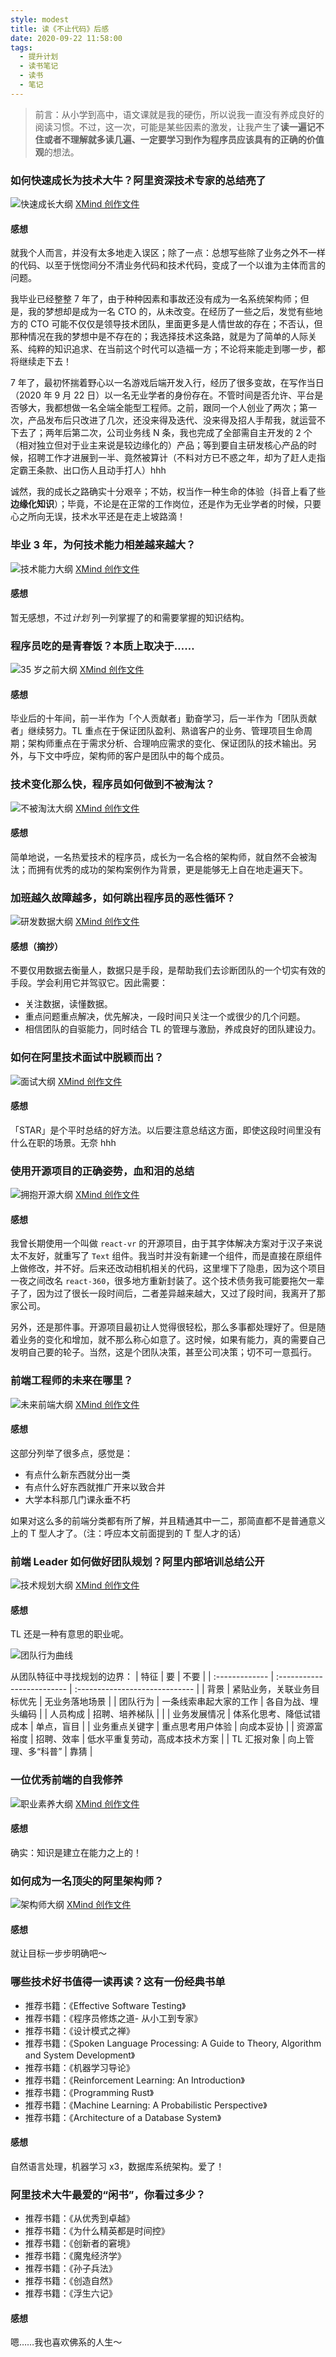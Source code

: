 ```yaml
---
style: modest
title: 读《不止代码》后感
date: 2020-09-22 11:58:00
tags:
  - 提升计划
  - 读书笔记
  - 读书
  - 笔记
---
```


> 前言：从小学到高中，语文课就是我的硬伤，所以说我一直没有养成良好的阅读习惯。不过，这一次，可能是某些因素的激发，让我产生了**读一遍记不住或者不理解就多读几遍、一定要学习到作为程序员应该具有的正确的价值观**的想法。

### 如何快速成长为技术大牛？阿里资深技术专家的总结亮了

![快速成长大纲](correct-values/grow-up-quickly.png) [XMind 创作文件](correct-values/grow-up-quickly.xmind 'grow-up-quickly.xmind')

#### 感想

就我个人而言，并没有太多地走入误区；除了一点：总想写些除了业务之外不一样的代码、以至于恍惚间分不清业务代码和技术代码，变成了一个以谁为主体而言的问题。

我毕业已经整整 7 年了，由于种种因素和事故还没有成为一名系统架构师；但是，我的梦想却是成为一名 CTO 的，从未改变。在经历了一些之后，发觉有些地方的 CTO 可能不仅仅是领导技术团队，里面更多是人情世故的存在；不否认，但那种情况在我的梦想中是不存在的；我选择技术这条路，就是为了简单的人际关系、纯粹的知识追求、在当前这个时代可以造福一方；不论将来能走到哪一步，都将继续走下去！

7 年了，最初怀揣着野心以一名游戏后端开发入行，经历了很多变故，在写作当日（2020 年 9 月 22 日）以一名无业学者的身份存在。不管时间是否允许、平台是否够大，我都想做一名全端全能型工程师。之前，跟同一个人创业了两次；第一次，产品发布后只改进了几次，还没来得及迭代、没来得及招人手帮我，就运营不下去了；两年后第二次，公司业务线 N 条，我也完成了全部需自主开发的 2 个（相对独立但对于业主来说是较边缘化的）产品；等到要自主研发核心产品的时候，招聘工作才进展到一半、竟然被算计（不料对方已不惑之年，却为了赶人走指定霸王条款、出口伤人且动手打人）hhh

诚然，我的成长之路确实十分艰辛；不妨，权当作一种生命的体验（抖音上看了些**边缘化知识**）；毕竟，不论是在正常的工作岗位，还是作为无业学者的时候，只要心之所向无误，技术水平还是在走上坡路滴！

### 毕业 3 年，为何技术能力相差越来越大？

![技术能力大纲](correct-values/tech-ability.png) [XMind 创作文件](correct-values/tech-ability.xmind 'tech-ability.xmind')

#### 感想

暂无感想，不过*计划* 列一列掌握了的和需要掌握的知识结构。

### 程序员吃的是青春饭？本质上取决于……

![35 岁之前大纲](correct-values/before-35-years-old.png) [XMind 创作文件](correct-values/before-35-years-old.xmind 'before-35-years-old.xmind')

#### 感想

毕业后的十年间，前一半作为「个人贡献者」勤奋学习，后一半作为「团队贡献者」继续努力。TL 重点在于保证团队盈利、熟谙客户的业务、管理项目生命周期；架构师重点在于需求分析、合理响应需求的变化、保证团队的技术输出。另外，与下文中呼应，架构师的客户是团队中的每个成员。

### 技术变化那么快，程序员如何做到不被淘汰？

![不被淘汰大纲](correct-values/not-eliminated.png) [XMind 创作文件](correct-values/not-eliminated.xmind 'not-eliminated.xmind')

#### 感想

简单地说，一名热爱技术的程序员，成长为一名合格的架构师，就自然不会被淘汰；而拥有优秀的成功的架构案例作为背景，更是能够无上自在地走遍天下。

### 加班越久故障越多，如何跳出程序员的恶性循环？

![研发数据大纲](correct-values/dev-data.png) [XMind 创作文件](correct-values/dev-data.xmind 'dev-data.xmind')

#### 感想（摘抄）

不要仅用数据去衡量人，数据只是手段，是帮助我们去诊断团队的一个切实有效的手段。学会利用它并驾驭它。因此需要：

- 关注数据，读懂数据。
- 重点问题重点解决，优先解决，一段时间只关注一个或很少的几个问题。
- 相信团队的自驱能力，同时结合 TL 的管理与激励，养成良好的团队建设力。

### 如何在阿里技术面试中脱颖而出？

![面试大纲](correct-values/interview.png) [XMind 创作文件](correct-values/interview.xmind 'interview.xmind')

#### 感想

「STAR」是个平时总结的好方法。以后要注意总结这方面，即使这段时间里没有什么在职的场景。无奈 hhh

### 使用开源项目的正确姿势，血和泪的总结

![拥抱开源大纲](correct-values/embrace-open-source.png) [XMind 创作文件](correct-values/embrace-open-source.xmind 'embrace-open-source.xmind')

#### 感想

我曾长期使用一个叫做 `react-vr` 的开源项目，由于其字体解决方案对于汉子来说太不友好，就重写了 `Text` 组件。我当时并没有新建一个组件，而是直接在原组件上做修改，并不好。后来还改动相机相关的代码，这里埋下了隐患，因为这个项目一夜之间改名 `react-360`，很多地方重新封装了。这个技术债务我可能要拖欠一辈子了，因为过了很长一段时间后，二者差异越来越大，又过了段时间，我离开了那家公司。

另外，还是那件事。开源项目最初让人觉得很轻松，那么多事都处理好了。但是随着业务的变化和增加，就不那么称心如意了。这时候，如果有能力，真的需要自己发明自己要的轮子。当然，这是个团队决策，甚至公司决策；切不可一意孤行。

### 前端工程师的未来在哪里？

![未来前端大纲](correct-values/future-frontend.png) [XMind 创作文件](correct-values/future-frontend.xmind 'future-frontend.xmind')

#### 感想

这部分列举了很多点，感觉是：

- 有点什么新东西就分出一类
- 有点什么好东西就推广开来以致合并
- 大学本科那几门课永垂不朽

如果对这么多的前端分类都有所了解，并且精通其中一二，那简直都不是普通意义上的 T 型人才了。（注：呼应本文前面提到的 T 型人才的话）

### 前端 Leader 如何做好团队规划？阿里内部培训总结公开

![技术规划大纲](correct-values/tl-plans.png) [XMind 创作文件](correct-values/tl-plans.xmind 'tl-plans.xmind')

#### 感想

TL 还是一种有意思的职业呢。

![团队行为曲线](correct-values/team-behaviour-curve.png)

从团队特征中寻找规划的边界：
| 特征 | 要 | 不要 |
| :------------- | :------------------------- | :----------------------------- |
| 背景 | 紧贴业务，关联业务目标优先 | 无业务落地场景 |
| 团队行为 | 一条线索串起大家的工作 | 各自为战、埋头编码 |
| 人员构成 | 招聘、培养梯队 | |
| 业务发展情况 | 体系化思考、降低试错成本 | 单点，盲目 |
| 业务重点关键字 | 重点思考用户体验 | 向成本妥协 |
| 资源富裕度 | 招聘、效率 | 低水平重复劳动，高成本技术方案 |
| TL 汇报对象 | 向上管理、多“科普” | 靠猜 |

### 一位优秀前端的自我修养

![职业素养大纲](correct-values/professionalism.png) [XMind 创作文件](correct-values/professionalism.xmind 'professionalism.xmind')

#### 感想

确实：知识是建立在能力之上的！

### 如何成为一名顶尖的阿里架构师？

![架构师大纲](correct-values/architect.png) [XMind 创作文件](correct-values/architect.xmind 'architect.xmind')

#### 感想

就让目标一步步明确吧～

### 哪些技术好书值得一读再读？这有一份经典书单

- 推荐书籍：《Effective Software Testing》
- 推荐书籍：《程序员修炼之道- 从小工到专家》
- 推荐书籍：《设计模式之禅》
- 推荐书籍：《Spoken Language Processing: A Guide to Theory, Algorithm and System Development》
- 推荐书籍：《机器学习导论》
- 推荐书籍：《Reinforcement Learning: An Introduction》
- 推荐书籍：《Programming Rust》
- 推荐书籍：《Machine Learning: A Probabilistic Perspective》
- 推荐书籍：《Architecture of a Database System》

#### 感想

自然语言处理，机器学习 x3，数据库系统架构。爱了！

### 阿里技术大牛最爱的“闲书”，你看过多少？

- 推荐书籍：《从优秀到卓越》
- 推荐书籍：《为什么精英都是时间控》
- 推荐书籍：《创新者的窘境》
- 推荐书籍：《魔鬼经济学》
- 推荐书籍：《孙子兵法》
- 推荐书籍：《创造自然》
- 推荐书籍：《浮生六记》

#### 感想

嗯……我也喜欢佛系的人生～
